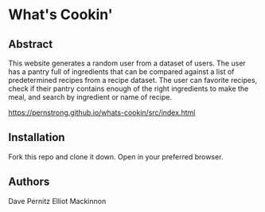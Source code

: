 # What's Cookin'

## Abstract
This website generates a random user from a dataset of users. The user has a pantry full of ingredients that can be compared against a list of predetermined recipes from a recipe dataset. The user can favorite recipes, check if their pantry contains enough of the right ingredients to make the meal, and search by ingredient or name of recipe.

https://pernstrong.github.io/whats-cookin/src/index.html

## Installation

Fork this repo and clone it down. Open in your preferred browser.

## Authors
Dave Pernitz
Elliot Mackinnon
